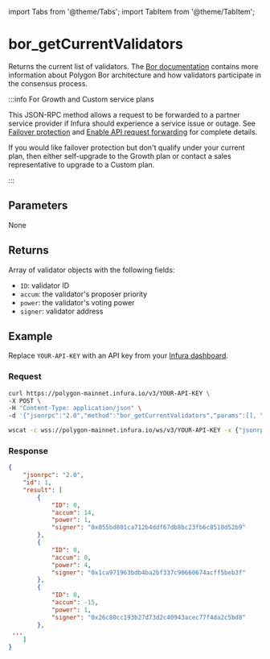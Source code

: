 import Tabs from '@theme/Tabs';
import TabItem from '@theme/TabItem';

# bor_getCurrentValidators

Returns the current list of validators. The [Bor documentation](https://wiki.polygon.technology/docs/pos/design/bor/overview) contains more information about Polygon Bor architecture and how validators participate in the consensus process.

:::info For Growth and Custom service plans

This JSON-RPC method allows a request to be forwarded to a partner service provider if Infura should
experience a service issue or outage. See [Failover protection](../concepts/failover-protection.md)
and [Enable API request forwarding](../how-to/failover-protection-imp-polygon.md)
for complete details.

If you would like failover protection but don't qualify under your current plan, then either
self-upgrade to the Growth plan or contact a sales representative to upgrade to a Custom plan.

:::

## Parameters

None

## Returns

Array of validator objects with the following fields:

- `ID`: validator ID
- `accum`: the validator's proposer priority
- `power`: the validator's voting power
- `signer`: validator address

## Example

Replace `YOUR-API-KEY` with an API key from your [Infura dashboard](https://infura.io/dashboard).

### Request

<Tabs>
  <TabItem value="cURL">

  ```bash
  curl https://polygon-mainnet.infura.io/v3/YOUR-API-KEY \
-X POST \
-H "Content-Type: application/json" \
-d '{"jsonrpc":"2.0","method":"bor_getCurrentValidators","params":[], "id":1}'
  ```

  </TabItem>
  <TabItem value="WSS">

  ```bash
  wscat -c wss://polygon-mainnet.infura.io/ws/v3/YOUR-API-KEY -x {"jsonrpc":"2.0","method":"bor_getCurrentValidators","params":[], "id":1}'
  ```

  </TabItem>
</Tabs>

### Response

```json
{
    "jsonrpc": "2.0",
    "id": 1,
    "result": [
        {
            "ID": 0,
            "accum": 14,
            "power": 1,
            "signer": "0x055bd801ca712b4ddf67db8bc23fb6c8510d52b9"
        },
        {
            "ID": 0,
            "accum": 0,
            "power": 4,
            "signer": "0x1ca971963bdb4ba2bf337c90660674acff5beb3f"
        },
        {
            "ID": 0,
            "accum": -15,
            "power": 1,
            "signer": "0x26c80cc193b27d73d2c40943acec77f4da2c5bd8"
        },
 ...
    ]
}
```
